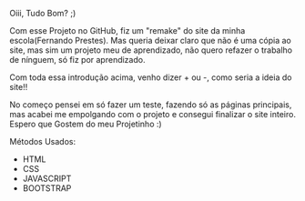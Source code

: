 Oiii, Tudo Bom? ;)

Com esse Projeto no GitHub, fiz um "remake" do site da minha escola(Fernando Prestes).
Mas queria deixar claro que não é uma cópia ao site, mas sim um projeto meu de aprendizado, não quero refazer o trabalho de nínguem, só fiz por aprendizado. 

Com toda essa introdução acima, venho dizer + ou -, como seria a ideia do site!!

No começo pensei em só fazer um teste, fazendo só as páginas principais, mas acabei me empolgando com o projeto e consegui finalizar o site inteiro. Espero que Gostem do meu Projetinho :)

Métodos Usados: 

<ul>
    <li>HTML</li>
    <li>CSS</li>
    <li>JAVASCRIPT</li>
    <li>BOOTSTRAP</li>
</ul>